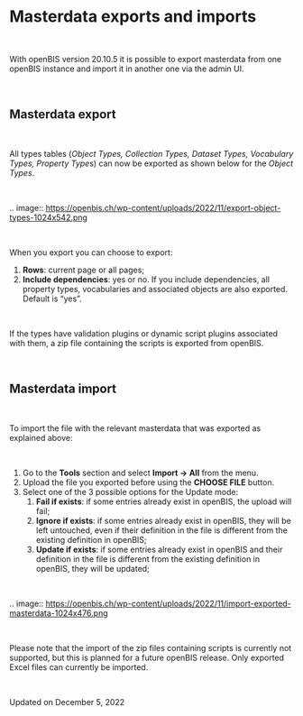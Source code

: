 Masterdata exports and imports
==============================

<a href="#" class="wedocs-print-article wedocs-hide-print wedocs-hide-mobile" title="Print this article"><em></em></a>

 

With openBIS version 20.10.5 it is possible to export masterdata from
one openBIS instance and import it in another one via the admin UI.

 

Masterdata export
----

 

All types tables (*Object Types, Collection Types, Dataset Types,
Vocabulary Types, Property Type*s) can now be exported as shown below
for the *Object Types*.

 

.. image:: https://openbis.ch/wp-content/uploads/2022/11/export-object-types-1024x542.png

 

When you export you can choose to export:

1.  **Rows**: current page or all pages;
2.  **Include dependencies**: yes or no. If you include dependencies,
    all property types, vocabularies and associated objects are also
    exported. Default is “yes”.

 

If the types have validation plugins or dynamic script plugins
associated with them, a zip file containing the scripts is exported from
openBIS.

 

Masterdata import
----

 

To import the file with the relevant masterdata that was exported as
explained above:

 

1.  Go to the **Tools** section and select **Import -&gt; All** from the
    menu.
2.  Upload the file you exported before using the **CHOOSE FILE**
    button.
3.  Select one of the 3 possible options for the Update mode:
    1.  **Fail if exists**: if some entries already exist in openBIS,
        the upload will fail;
    2.  **Ignore if exists**: if some entries already exist in openBIS,
        they will be left untouched, even if their definition in the
        file is different from the existing definition in openBIS;
    3.  **Update if exists**: if some entries already exist in openBIS
        and their definition in the file is different from the existing
        definition in openBIS, they will be updated;

 

.. image:: https://openbis.ch/wp-content/uploads/2022/11/import-exported-masterdata-1024x476.png

 

Please note that the import of the zip files containing scripts is
currently not supported, but this is planned for a future openBIS
release. Only exported Excel files can currently be imported.

 

Updated on December 5, 2022
